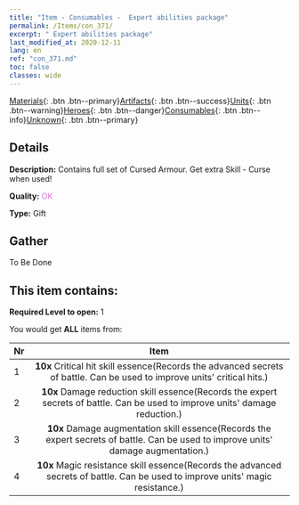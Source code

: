 ```yaml
---
title: "Item - Consumables -  Expert abilities package"
permalink: /Items/con_371/
excerpt: " Expert abilities package"
last_modified_at: 2020-12-11
lang: en
ref: "con_371.md"
toc: false
classes: wide
---
```

 [Materials](/Items/){: .btn .btn--primary}[Artifacts](/Items/Artifacts/){: .btn .btn--success}[Units](/Items/Units/){: .btn .btn--warning}[Heroes](/Items/Heroes/){: .btn .btn--danger}[Consumables](/Items/Consumables/){: .btn .btn--info}[Unknown](/Items/Unknown/){: .btn .btn--primary}

## Details
 **Description:** Contains full set of Cursed Armour. Get extra Skill - Curse when used!

 **Quality:** <span style="color: #DA70D6">OK</span>

 **Type:** Gift

## Gather

  To Be Done

## This item contains:

 **Required Level to open:** 1

 You would get **ALL** items  from:

  | Nr |      Item    |
  |:---|:------------:|
  | 1 |  **10x** Critical hit skill essence(Records the advanced secrets of battle. Can be used to improve units' critical hits.) | 
  | 2 |  **10x** Damage reduction skill essence(Records the expert secrets of battle. Can be used to improve units' damage reduction.) | 
  | 3 |  **10x** Damage augmentation skill essence(Records the expert secrets of battle. Can be used to improve units' damage augmentation.) | 
  | 4 |  **10x** Magic resistance skill essence(Records the advanced secrets of battle. Can be used to improve units' magic resistance.) | 
